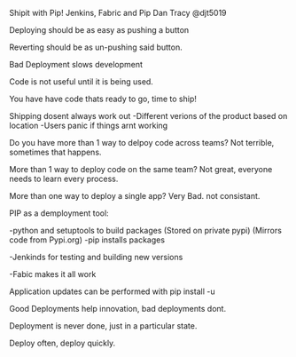 Shipit with Pip!
Jenkins, Fabric and Pip
Dan Tracy
@djt5019

Deploying should be as easy as pushing a button

Reverting should be as un-pushing said button.

Bad Deployment slows development

Code is not useful until it is being used.

You have have code thats ready to go, time to ship!

Shipping dosent always work out
-Different verions of the product based on location
-Users panic if things arnt working

Do you have more than 1 way to delpoy code across teams?
Not terrible, sometimes that happens.

More than 1 way to deploy code on the same team?
Not great, everyone needs to learn every process.

More than one way to deploy a single app?
Very Bad. not consistant.

PIP as a demployment tool:

-python and setuptools to build packages (Stored on private pypi)
(Mirrors code from Pypi.org)
-pip installs packages

-Jenkinds for testing and building new versions

-Fabic makes it all work

Application updates can be performed with pip install -u 

Good Deployments help innovation, bad deployments dont.

Deployment is never done, just in a particular state.

Deploy often, deploy quickly.

